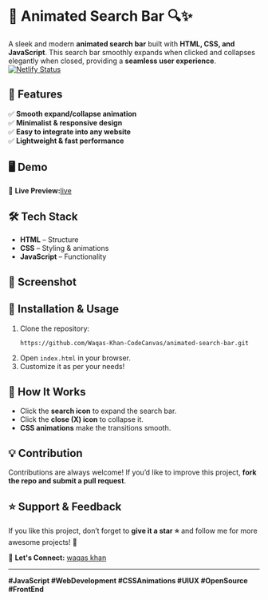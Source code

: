 # 🚀 Animated Search Bar 🔍✨

A sleek and modern **animated search bar** built with **HTML, CSS, and JavaScript**. This search bar smoothly expands when clicked and collapses elegantly when closed, providing a **seamless user experience**. <br> [![Netlify Status](https://api.netlify.com/api/v1/badges/d5603255-477b-4dbd-baa0-3870d4770d6b/deploy-status)](https://app.netlify.com/sites/animated-search-bar-js/deploys)

## 🎨 Features

✅ **Smooth expand/collapse animation**\
✅ **Minimalist & responsive design**\
✅ **Easy to integrate into any website**\
✅ **Lightweight & fast performance**

## 🖥️ Demo

🔗 **Live Preview:**[live](https://animated-search-bar-js.netlify.app/)

## 🛠️ Tech Stack

- **HTML** – Structure
- **CSS** – Styling & animations
- **JavaScript** – Functionality

## 📸 Screenshot



## 🚀 Installation & Usage

1. Clone the repository:
   ```bash
   https://github.com/Waqas-Khan-CodeCanvas/animated-search-bar.git  
   ```
2. Open `index.html` in your browser.
3. Customize it as per your needs!

## 📝 How It Works

- Click the **search icon** to expand the search bar.
- Click the **close (X) icon** to collapse it.
- **CSS animations** make the transitions smooth.

## 💡 Contribution

Contributions are always welcome! If you’d like to improve this project, **fork the repo and submit a pull request**.

## ⭐ Support & Feedback

If you like this project, don’t forget to **give it a star ⭐** and follow me for more awesome projects! 🚀

📩 **Let's Connect:** [waqas khan](https://www.linkedin.com/in/waqas-khan-a68602343/)

---

**#JavaScript #WebDevelopment #CSSAnimations #UIUX #OpenSource #FrontEnd**

